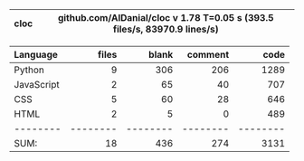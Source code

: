 cloc|github.com/AlDanial/cloc v 1.78  T=0.05 s (393.5 files/s, 83970.9 lines/s)
--- | ---

Language|files|blank|comment|code
:-------|-------:|-------:|-------:|-------:
Python|9|306|206|1289
JavaScript|2|65|40|707
CSS|5|60|28|646
HTML|2|5|0|489
--------|--------|--------|--------|--------
SUM:|18|436|274|3131

